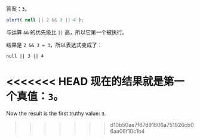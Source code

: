 答案：`3`。

```js run
alert( null || 2 && 3 || 4 );
```

与运算 `&&` 的优先级比 `||` 高，所以它第一个被执行。

结果是 `2 && 3 = 3`，所以表达式变成了：

```
null || 3 || 4
```

<<<<<<< HEAD
现在的结果就是第一个真值：`3`。
=======
Now the result is the first truthy value: `3`.
>>>>>>> d10b50ae7f67d91606a751926cb06aa06f10c1b4

